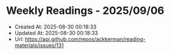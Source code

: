 # Weekly Readings - 2025/09/06

- Created At: 2025-08-30 00:18:33
- Updated At: 2025-08-30 00:18:33
- Url: https://api.github.com/repos/ackkerman/reading-materials/issues/131

